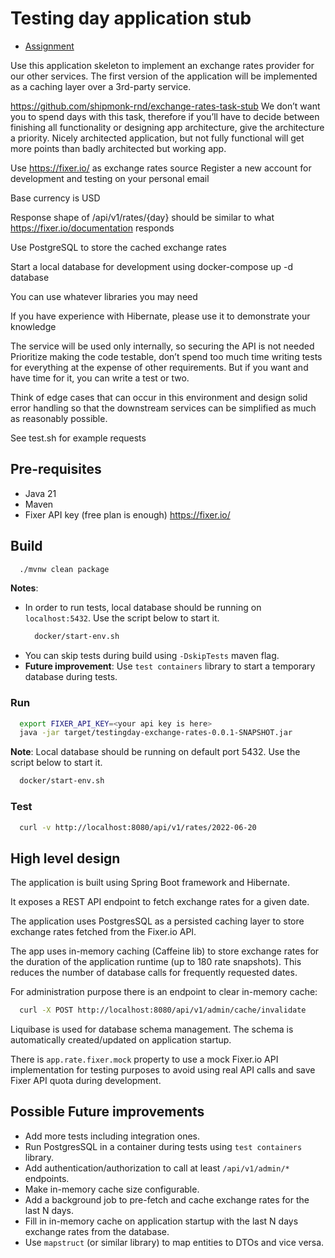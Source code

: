 # Testing day application stub

* [Assignment](https://docs.google.com/document/d/1_N8WLocdokIcb6KhfmqLUcMkvevoOqmHFRRDBA3MUzw/edit#)

Use this application skeleton to implement an exchange rates provider for our other services. The first version of the
application will be implemented as a caching layer over a 3rd-party service.

https://github.com/shipmonk-rnd/exchange-rates-task-stub
We don’t want you to spend days with this task, therefore if you’ll have to decide between finishing all functionality
or designing app architecture, give the architecture a priority. Nicely architected application, but not fully
functional will get more points than badly architected but working app.

Use https://fixer.io/ as exchange rates source
Register a new account for development and testing on your personal email

Base currency is USD

Response shape of /api/v1/rates/{day} should be similar to what https://fixer.io/documentation responds

Use PostgreSQL to store the cached exchange rates

Start a local database for development using docker-compose up -d database

You can use whatever libraries you may need

If you have experience with Hibernate, please use it to demonstrate your knowledge

The service will be used only internally, so securing the API is not needed
Prioritize making the code testable, don’t spend too much time writing tests for everything at the expense of other
requirements. But if you want and have time for it, you can write a test or two.

Think of edge cases that can occur in this environment and design solid error handling so that the downstream services
can be simplified as much as reasonably possible.

See test.sh for example requests

## Pre-requisites
* Java 21
* Maven
* Fixer API key (free plan is enough) https://fixer.io/



## Build

```bash
  ./mvnw clean package
```

**Notes**:

- In order to run tests, local database should be running on `localhost:5432`.
  Use the script below to start it.
    ```bash
      docker/start-env.sh
    ```
- You can skip tests during build using `-DskipTests` maven flag.
- **Future improvement**: Use `test containers` library to start a temporary database during tests.

### Run

```bash
  export FIXER_API_KEY=<your api key is here>
  java -jar target/testingday-exchange-rates-0.0.1-SNAPSHOT.jar
```

**Note**: Local database should be running on default port 5432. Use the script below to start it.
```bash
  docker/start-env.sh
```

### Test

```bash
  curl -v http://localhost:8080/api/v1/rates/2022-06-20
```

## High level design

The application is built using Spring Boot framework and Hibernate.

It exposes a REST API endpoint to fetch exchange rates for a given date.

The application uses PostgresSQL as a persisted caching layer to store exchange rates fetched from the Fixer.io API.

The app uses in-memory caching (Caffeine lib) to store exchange rates for the duration of the application runtime (up to 180 rate snapshots).
This reduces the number of database calls for frequently requested dates.

For administration purpose there is an endpoint to clear in-memory cache:

```bash
  curl -X POST http://localhost:8080/api/v1/admin/cache/invalidate
```

Liquibase is used for database schema management. The schema is automatically created/updated on application startup.

There is `app.rate.fixer.mock` property to use a mock Fixer.io API implementation for testing purposes to avoid using real API calls
and save Fixer API quota during development.

## Possible Future improvements

- Add more tests including integration ones.
- Run PostgresSQL in a container during tests using `test containers` library.
- Add authentication/authorization to call at least `/api/v1/admin/*` endpoints.
- Make in-memory cache size configurable.
- Add a background job to pre-fetch and cache exchange rates for the last N days.
- Fill in in-memory cache on application startup with the last N days exchange rates from the database.
- Use `mapstruct` (or similar library) to map entities to DTOs and vice versa.
